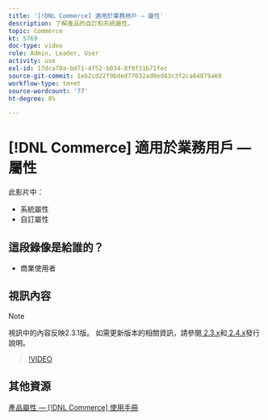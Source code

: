 ```yaml
---
title: '[!DNL Commerce] 適用於業務用戶 — 屬性'
description: 了解產品的自訂和系統屬性。
topic: Commerce
kt: 5769
doc-type: video
role: Admin, Leader, User
activity: use
exl-id: 17dca70a-bd71-4f52-b034-8f8f31b71fec
source-git-commit: 1eb2cd22f9bded77032ad0ed43c3f2ca84879a69
workflow-type: tm+mt
source-wordcount: '77'
ht-degree: 0%

---
```


# [!DNL Commerce] 適用於業務用戶 — 屬性

此影片中：

- 系統屬性
- 自訂屬性

## 這段錄像是給誰的？

- 商業使用者

## 視訊內容

>[!NOTE]
>
>視訊中的內容反映2.3.1版。 如需更新版本的相關資訊，請參閱[ 2.3.x](https://devdocs.magento.com/guides/v2.3/release-notes/bk-release-notes.html)和[ 2.4.x](https://devdocs.magento.com/guides/v2.4/release-notes/bk-release-notes.html)發行說明。

>[!VIDEO](https://video.tv.adobe.com/v/35954?quality=12&learn=on)

## 其他資源

[產品屬性 —  [!DNL Commerce] 使用手冊](https://docs.magento.com/user-guide/catalog/product-attributes.html)
